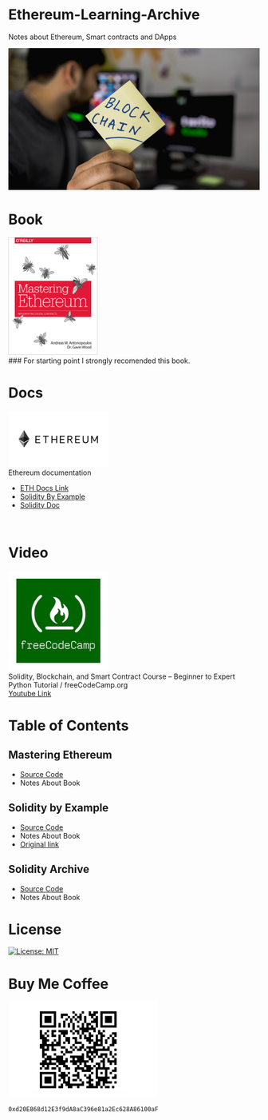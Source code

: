 # Ethereum-Learning-Archive
Notes about Ethereum, Smart contracts and DApps

<img src="img/chain.jpeg">

# Book
<div>
<img src="img/msEth.jpg" width="179">
</div>
### For starting point I strongly recomended this book.

# Docs
<img src="img/eth.png" width="200"><br>
Ethereum documentation<br>
* [ETH Docs Link](https://ethereum.org/en/developers/docs/)
* [Solidity By Example](https://solidity-by-example.org/)
* [Solidity Doc](https://docs.soliditylang.org/en/v0.8.11/)
<br>


# Video
<img src="img/free.png" width="200"><br>
Solidity, Blockchain, and Smart Contract Course – Beginner to Expert Python Tutorial / freeCodeCamp.org<br>
[Youtube Link](https://www.youtube.com/watch?v=M576WGiDBdQ&ab_channel=freeCodeCamp.org)


# Table of Contents

## Mastering Ethereum
* [Source Code](./Books/MasETH/README.md)
* Notes About Book
  
## Solidity by Example
* [Source Code](./Books/SolidityExample)
* Notes About Book
* [Original link](https://solidity-by-example.org/)

## Solidity Archive
* [Source Code](https://github.com/ErdemOzgen/)
* Notes About Book



# License

[![License: MIT](https://img.shields.io/badge/License-MIT-yellow.svg)](https://opensource.org/licenses/MIT)

# Buy Me Coffee

<img src="img/wallet.png" width="300">

``` 0xd20E868d12E3f9dA8aC396e81a2Ec628A86100aF ```
